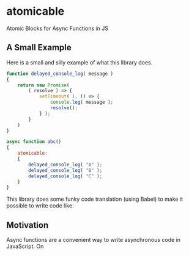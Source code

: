 # atomicable
Atomic Blocks for Async Functions in JS

## A Small Example

Here is a small and silly example of what this library does.

```javascript
function delayed_console_log( message )
{
    return new Promise(
        ( resolve ) => {
            setTimeout( 1, () => {
                console.log( message );
                resolve();
            } );
        }
    )
}

async function abc()
{
    atomicable:
    {
        delayed_console_log( "A" );
        delayed_console_log( "B" );
        delayed_console_log( "C" );
    }
}
```

This library does some funky code translation (using Babel) to make it possible to write code like:


## Motivation

Async functions are a convenient way to write asynchronous code in JavaScript.
On
